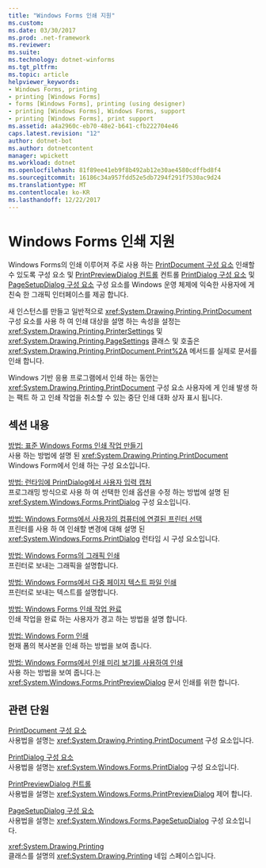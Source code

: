 ```yaml
---
title: "Windows Forms 인쇄 지원"
ms.custom: 
ms.date: 03/30/2017
ms.prod: .net-framework
ms.reviewer: 
ms.suite: 
ms.technology: dotnet-winforms
ms.tgt_pltfrm: 
ms.topic: article
helpviewer_keywords:
- Windows Forms, printing
- printing [Windows Forms]
- forms [Windows Forms], printing (using designer)
- printing [Windows Forms], Windows Forms, support
- printing [Windows Forms], print support
ms.assetid: a4a2960c-eb70-48e2-b641-cfb222704e46
caps.latest.revision: "12"
author: dotnet-bot
ms.author: dotnetcontent
manager: wpickett
ms.workload: dotnet
ms.openlocfilehash: 81f89ee41eb9f8b492ab12e30ae4580cdffbd8f4
ms.sourcegitcommit: 16186c34a957fdd52e5db7294f291f7530ac9d24
ms.translationtype: MT
ms.contentlocale: ko-KR
ms.lasthandoff: 12/22/2017
---
```

# <a name="windows-forms-print-support"></a>Windows Forms 인쇄 지원
Windows Forms의 인쇄 이루어져 주로 사용 하는 [PrintDocument 구성 요소](../../../../docs/framework/winforms/controls/printdocument-component-windows-forms.md) 인쇄할 수 있도록 구성 요소 및 [PrintPreviewDialog 컨트롤](../../../../docs/framework/winforms/controls/printpreviewdialog-control-windows-forms.md) 컨트롤 [PrintDialog 구성 요소](../../../../docs/framework/winforms/controls/printdialog-component-windows-forms.md) 및 [PageSetupDialog 구성 요소](../../../../docs/framework/winforms/controls/pagesetupdialog-component-windows-forms.md) 구성 요소를 Windows 운영 체제에 익숙한 사용자에 게 친숙 한 그래픽 인터페이스를 제공 합니다.  
  
 새 인스턴스를 만들고 일반적으로 <xref:System.Drawing.Printing.PrintDocument> 구성 요소를 사용 하 여 인쇄 대상을 설명 하는 속성을 설정는 <xref:System.Drawing.Printing.PrinterSettings> 및 <xref:System.Drawing.Printing.PageSettings> 클래스 및 호출은 <xref:System.Drawing.Printing.PrintDocument.Print%2A> 메서드를 실제로 문서를 인쇄 합니다.  
  
 Windows 기반 응용 프로그램에서 인쇄 하는 동안는 <xref:System.Drawing.Printing.PrintDocument> 구성 요소 사용자에 게 인쇄 발생 하는 팩트 하 고 인쇄 작업을 취소할 수 있는 중단 인쇄 대화 상자 표시 됩니다.  
  
## <a name="in-this-section"></a>섹션 내용  
 [방법: 표준 Windows Forms 인쇄 작업 만들기](../../../../docs/framework/winforms/advanced/how-to-create-standard-windows-forms-print-jobs.md)  
 사용 하는 방법에 설명 된 <xref:System.Drawing.Printing.PrintDocument> Windows Form에서 인쇄 하는 구성 요소입니다.  
  
 [방법: 런타임에 PrintDialog에서 사용자 입력 캡처](../../../../docs/framework/winforms/advanced/how-to-capture-user-input-from-a-printdialog-at-run-time.md)  
 프로그래밍 방식으로 사용 하 여 선택한 인쇄 옵션을 수정 하는 방법에 설명 된 <xref:System.Windows.Forms.PrintDialog> 구성 요소입니다.  
  
 [방법: Windows Forms에서 사용자의 컴퓨터에 연결된 프린터 선택](../../../../docs/framework/winforms/advanced/how-to-choose-the-printers-attached-to-user-computer-in-windows-forms.md)  
 프린터를 사용 하 여 인쇄할 변경에 대해 설명 된 <xref:System.Windows.Forms.PrintDialog> 런타임 시 구성 요소입니다.  
  
 [방법: Windows Forms의 그래픽 인쇄](../../../../docs/framework/winforms/advanced/how-to-print-graphics-in-windows-forms.md)  
 프린터로 보내는 그래픽을 설명합니다.  
  
 [방법: Windows Forms에서 다중 페이지 텍스트 파일 인쇄](../../../../docs/framework/winforms/advanced/how-to-print-a-multi-page-text-file-in-windows-forms.md)  
 프린터로 보내는 텍스트를 설명합니다.  
  
 [방법: Windows Forms 인쇄 작업 완료](../../../../docs/framework/winforms/advanced/how-to-complete-windows-forms-print-jobs.md)  
 인쇄 작업을 완료 하는 사용자가 경고 하는 방법을 설명 합니다.  
  
 [방법: Windows Form 인쇄](../../../../docs/framework/winforms/advanced/how-to-print-a-windows-form.md)  
 현재 폼의 복사본을 인쇄 하는 방법을 보여 줍니다.  
  
 [방법: Windows Forms에서 인쇄 미리 보기를 사용하여 인쇄](../../../../docs/framework/winforms/advanced/how-to-print-in-windows-forms-using-print-preview.md)  
 사용 하는 방법을 보여 줍니다.는 <xref:System.Windows.Forms.PrintPreviewDialog> 문서 인쇄를 위한 합니다.  
  
## <a name="related-sections"></a>관련 단원  
 [PrintDocument 구성 요소](../../../../docs/framework/winforms/controls/printdocument-component-windows-forms.md)  
 사용법을 설명는 <xref:System.Drawing.Printing.PrintDocument> 구성 요소입니다.  
  
 [PrintDialog 구성 요소](../../../../docs/framework/winforms/controls/printdialog-component-windows-forms.md)  
 사용법을 설명는 <xref:System.Windows.Forms.PrintDialog> 구성 요소입니다.  
  
 [PrintPreviewDialog 컨트롤](../../../../docs/framework/winforms/controls/printpreviewdialog-control-windows-forms.md)  
 사용법을 설명는 <xref:System.Windows.Forms.PrintPreviewDialog> 제어 합니다.  
  
 [PageSetupDialog 구성 요소](../../../../docs/framework/winforms/controls/pagesetupdialog-component-windows-forms.md)  
 사용법을 설명는 <xref:System.Windows.Forms.PageSetupDialog> 구성 요소입니다.  
  
 <xref:System.Drawing.Printing>  
 클래스를 설명의 <xref:System.Drawing.Printing> 네임 스페이스입니다.

